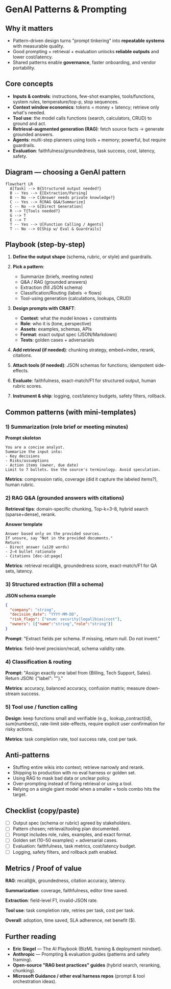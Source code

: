 # GenAI Patterns & Prompting

## Why it matters
- Pattern-driven design turns "prompt tinkering" into **repeatable systems** with measurable quality.
- Good prompting + retrieval + evaluation unlocks **reliable outputs** and lower cost/latency.
- Shared patterns enable **governance**, faster onboarding, and vendor portability.

## Core concepts
- **Inputs & controls**: instructions, few-shot examples, tools/functions, system rules, temperature/top-p, stop sequences.  
- **Context window economics**: tokens = money + latency; retrieve only what's needed.  
- **Tool use**: the model calls functions (search, calculators, CRUD) to ground and act.  
- **Retrieval-augmented generation (RAG)**: fetch source facts → generate grounded answers.  
- **Agents**: multi-step planners using tools + memory; powerful, but require guardrails.  
- **Evaluation**: faithfulness/groundedness, task success, cost, latency, safety.

## Diagram — choosing a GenAI pattern
```mermaid
flowchart LR
  A[Task] --> B{Structured output needed?}
  B -- Yes --> E[Extraction/Parsing]
  B -- No --> C{Answer needs private knowledge?}
  C -- Yes --> R[RAG Q&A/Summarize]
  C -- No --> G[Direct Generation]
  R --> T{Tools needed?}
  G --> T
  E --> T
  T -- Yes --> U[Function Calling / Agents]
  T -- No --> O[Ship w/ Eval & Guardrails]
```

## Playbook (step-by-step)

1. **Define the output shape** (schema, rubric, or style) and guardrails.

2. **Pick a pattern**:
   - Summarize (briefs, meeting notes)
   - Q&A / RAG (grounded answers)
   - Extraction (fill JSON schema)
   - Classification/Routing (labels → flows)
   - Tool-using generation (calculations, lookups, CRUD)

3. **Design prompts with CRAFT**:
   - **Context**: what the model knows + constraints
   - **Role**: who it is (tone, perspective)
   - **Assets**: examples, schemas, APIs
   - **Format**: exact output spec (JSON/Markdown)
   - **Tests**: golden cases + adversarials

4. **Add retrieval (if needed)**: chunking strategy, embed+index, rerank, citations.

5. **Attach tools (if needed)**: JSON schemas for functions; idempotent side-effects.

6. **Evaluate**: faithfulness, exact-match/F1 for structured output, human rubric scores.

7. **Instrument & ship**: logging, cost/latency budgets, safety filters, rollback.

## Common patterns (with mini-templates)

### 1) Summarization (role brief or meeting minutes)

**Prompt skeleton**
```
You are a concise analyst.
Summarize the input into:
- Key decisions
- Risks/assumptions
- Action items (owner, due date)
Limit to 7 bullets. Use the source's terminology. Avoid speculation.
```

**Metrics**: compression ratio, coverage (did it capture the labeled items?), human rubric.

### 2) RAG Q&A (grounded answers with citations)

**Retrieval tips**: domain-specific chunking, Top-k=3–8, hybrid search (sparse+dense), rerank.

**Answer template**
```
Answer based only on the provided sources.
If unsure, say "Not in the provided documents."
Return:
- Direct answer (≤120 words)
- 2–4 bullet rationale
- Citations [doc-id:page]
```

**Metrics**: retrieval recall@k, groundedness score, exact-match/F1 for QA sets, latency.

### 3) Structured extraction (fill a schema)

**JSON schema example**
```json
{
  "company": "string",
  "decision_date": "YYYY-MM-DD",
  "risk_flags": ["enum: security|legal|bias|cost"],
  "owners": [{"name":"string","role":"string"}]
}
```

**Prompt**: "Extract fields per schema. If missing, return null. Do not invent."

**Metrics**: field-level precision/recall, schema validity rate.

### 4) Classification & routing

**Prompt**: "Assign exactly one label from {Billing, Tech Support, Sales}. Return JSON: {\"label\": \"<one>\"}."

**Metrics**: accuracy, balanced accuracy, confusion matrix; measure down-stream success.

### 5) Tool use / function calling

**Design**: keep functions small and verifiable (e.g., lookup_contract(id), sum(numbers)), rate-limit side-effects, require explicit user confirmation for risky actions.

**Metrics**: task completion rate, tool success rate, cost per task.

## Anti-patterns

- Stuffing entire wikis into context; retrieve narrowly and rerank.
- Shipping to production with no eval harness or golden set.
- Using RAG to mask bad data or unclear policy.
- Over-prompting instead of fixing retrieval or using a tool.
- Relying on a single giant model when a smaller + tools combo hits the target.

## Checklist (copy/paste)

- [ ] Output spec (schema or rubric) agreed by stakeholders.
- [ ] Pattern chosen; retrieval/tooling plan documented.
- [ ] Prompt includes role, rules, examples, and exact format.
- [ ] Golden set (10–50 examples) + adversarial cases.
- [ ] Evaluation: faithfulness, task metrics, cost/latency budget.
- [ ] Logging, safety filters, and rollback path enabled.

## Metrics / Proof of value

**RAG**: recall@k, groundedness, citation accuracy, latency.

**Summarization**: coverage, faithfulness, editor time saved.

**Extraction**: field-level F1, invalid-JSON rate.

**Tool use**: task completion rate, retries per task, cost per task.

**Overall**: adoption, time saved, SLA adherence, net benefit ($).

## Further reading

- **Eric Siegel** — The AI Playbook (BizML framing & deployment mindset).
- **Anthropic** — Prompting & evaluation guides (patterns and safety framing).
- **Open-source "RAG best practices" guides** (hybrid search, reranking, chunking).
- **Microsoft Guidance / other eval harness repos** (prompt & tool orchestration ideas).
